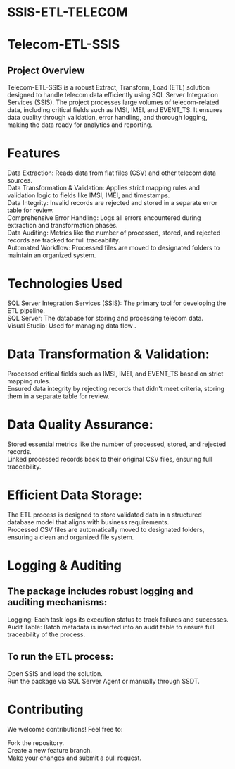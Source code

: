 # SSIS-ETL-TELECOM
# Telecom-ETL-SSIS
## Project Overview

Telecom-ETL-SSIS is a robust Extract, Transform, Load (ETL) solution designed to handle telecom data efficiently using SQL Server Integration Services (SSIS). The project processes large volumes of telecom-related data, including critical fields such as IMSI, IMEI, and EVENT_TS. It ensures data quality through validation, error handling, and thorough logging, making the data ready for analytics and reporting.
# Features

Data Extraction: Reads data from flat files (CSV) and other telecom data sources.\
Data Transformation & Validation: Applies strict mapping rules and validation logic to fields like IMSI, IMEI, and timestamps.\
Data Integrity: Invalid records are rejected and stored in a separate error table for review.\
Comprehensive Error Handling: Logs all errors encountered during extraction and transformation phases.\
Data Auditing: Metrics like the number of processed, stored, and rejected records are tracked for full traceability.\
Automated Workflow: Processed files are moved to designated folders to maintain an organized system.

# Technologies Used

SQL Server Integration Services (SSIS): The primary tool for developing the ETL pipeline.\
SQL Server: The database for storing and processing telecom data.\
Visual Studio: Used for managing data flow .

# Data Transformation & Validation:

Processed critical fields such as IMSI, IMEI, and EVENT_TS based on strict mapping rules.\
Ensured data integrity by rejecting records that didn't meet criteria, storing them in a separate table for review.

# Data Quality Assurance:

Stored essential metrics like the number of processed, stored, and rejected records.\
Linked processed records back to their original CSV files, ensuring full traceability.

# Efficient Data Storage:

The ETL process is designed to store validated data in a structured database model that aligns with business requirements.\
Processed CSV files are automatically moved to designated folders, ensuring a clean and organized file system.

# Logging & Auditing

## The package includes robust logging and auditing mechanisms:

Logging: Each task logs its execution status to track failures and successes.\
Audit Table: Batch metadata is inserted into an audit table to ensure full traceability of the process.


## To run the ETL process:

Open SSIS and load the solution.\
Run the package via SQL Server Agent or manually through SSDT.

# Contributing

We welcome contributions! Feel free to:

Fork the repository.\
Create a new feature branch.\
Make your changes and submit a pull request.

